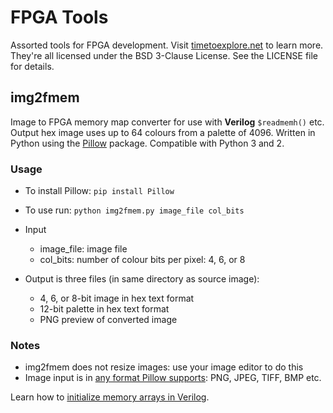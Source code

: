 # FPGA Tools
Assorted tools for FPGA development. Visit [timetoexplore.net](http://timetoexplore.net) to learn more.
They're all licensed under the BSD 3-Clause License. See the LICENSE file for details.

## img2fmem
Image to FPGA memory map converter for use with **Verilog** `$readmemh()` etc.
Output hex image uses up to 64 colours from a palette of 4096.
Written in Python using the [Pillow](https://pillow.readthedocs.io) package. Compatible with Python 3 and 2.

### Usage
* To install Pillow: `pip install Pillow`
* To use run: `python img2fmem.py image_file col_bits`

* Input
	- image_file: image file
	- col_bits: number of colour bits per pixel: 4, 6, or 8
* Output is three files (in same directory as source image):
	- 4, 6, or 8-bit image in hex text format
	- 12-bit palette in hex text format
	- PNG preview of converted image

### Notes
* img2fmem does not resize images: use your image editor to do this
* Image input is in [any format Pillow supports](http://pillow.readthedocs.io/en/latest/handbook/image-file-formats.html): PNG, JPEG, TIFF, BMP etc.

Learn how to [initialize memory arrays in Verilog](https://timetoexplore.net/blog/initialize-memory-in-verilog).
